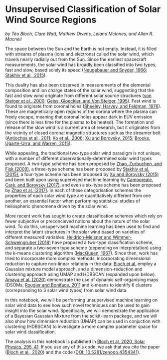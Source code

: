 Unsupervised Classification of Solar Wind Source Regions
========================================================

*by Téo Bloch, Clare Watt, Mathew Owens, Leland McInnes, and Allan R. Macneil*


The space between the Sun and the Earth is not empty. Instead, it is filled with streams of plasma (ions and electrons) called the solar wind, which travels nearly radially out from the Sun. Since the earliest spacecraft measurements, the solar wind has broadly been classified into two types, fast and slow, based solely its speed ([Neugebauer and Snyder, 1966](https://agupubs.onlinelibrary.wiley.com/doi/abs/10.1029/JZ071i019p04469); [Stakhiv et al., 2015](https://iopscience.iop.org/article/10.1088/0004-637X/801/2/100)).

This duality has also been observed in measurements of the elemental composition and ion charge states of the solar wind, suggesting that the fast and slow wind originate from different solar source structures ([von Steiger et al., 2000](https://agupubs.onlinelibrary.wiley.com/doi/abs/10.1029/1999JA000358); [Geiss, Gloeckler, and Von Steiger, 1995](https://link.springer.com/article/10.1007%2FBF00768753)). Fast wind is found to originate from coronal holes ([Sheeley, Harvey, and Feldman, 1976](https://link.springer.com/article/10.1007%2FBF00162451)). These are magnetically open regions of the corona where the plasma can freely escape, meaning that coronal holes appear dark in EUV emission (since there is less time for the plasma to be heated). The formation and release of the slow wind is a current area of research, but it originates from the vicinity of closed coronal magnetic structures such as the streamer belt ([Antiochos et al., 2011](https://iopscience.iop.org/article/10.1088/0004-637X/731/2/112); [Ko et al., 2006](https://iopscience.iop.org/article/10.1086/505021); [Xu and Borovsky, 2015](https://agupubs.onlinelibrary.wiley.com/doi/full/10.1002/2014JA020412); [Brooks, Ugarte-Urra, and Warren, 2015](https://link.springer.com/article/10.1007/s11207-020-01609-z)).

While appealing, the traditional two-type solar wind paradigm is not unique, with a number of different observationally-determined solar wind types proposed. A two-type scheme has been proposed by [Zhao, Zurbuchen, and Fisk (2009)](https://doi.org/10.1029%2F2009GL039181), a three-type scheme has been proposed by [Stakhiv et al. (2015)](https://doi.org/10.1088%2F0004-637X%2F801%2F2%2F100), a four-type scheme has been proposed by [Xu and Borovsky (2015)](https://doi.org/10.1002%2F2014JA020412) and been built upon using supervised machine learning by [Camporeale, Carè, and Borovsky (2017)](https://doi.org/10.1002%2F2017JA024383), and even a six-type scheme has been proposed by [Zhao et al. (2017)](https://doi.org/10.3847/1538-4357/aa850c). In each of these categorisation schemes the properties of each solar wind type are quantitatively different from one another, an essential factor when performing statistical studies of heliospheric phenomena driven by the solar wind.

More recent work has sought to create classification schemes which rely on fewer subjective or preconcieved notions about the nature of the solar wind. To do this, unsupervised machine learning has been used to find and interpret the latent structures in the solar wind based on varieties of different measured variables. [Heidrich-Meisner and Wimmer-Schweingruber (2018)](https://linkinghub.elsevier.com/retrieve/pii/B9780128117880000160) have proposed a two-type classification scheme, and separate a two–seven type scheme (depending on interpretation) using the k-means clustering algorithm ([MacQueen, 1967](https://projecteuclid.org/euclid.bsmsp/1200512974)). Since then, work has tried to incorporate more complex methods, incorporating dimensional reduction to capture non-linear relations in the data: [Bloch et al.](https://link.springer.com/article/10.1007/s11207-020-01609-z) employ a Gaussian mixture model approach, and a dimension-reduction and clustering approach using UMAP and HDBSCAN (expanded upon below). [Amaya et al. (2020)](https://www.frontiersin.org/articles/10.3389/fspas.2020.553207/full) demonstrate the use of dynamic self-organising maps (DSOMs; [Rougier and Boniface, 2011](https://doi.org/10.1016/j.neucom.2010.06.034) and k-means to identify 6 clusters (correpsonding to 3 solar wind types) from solar wind data.

In this notebook, we will be performing unsupervised machine learning on solar wind data to see how such novel techniques can be used to gain insight into the solar wind. Specifically, we will demonstrate the application of a Bayesian Gaussian Mixture from the scikit-learn package, and we will also show how dimension reduction (UMAP) can be used in conjuction with clustering (HDBSCAN) to investigate a more complex parameter space for solar wind classification.

The analysis in this notebook is published in [Bloch et al, 2020, Solar Physics, 295, 41](https://link.springer.com/article/10.1007/s11207-020-01609-z). If you use any of this code, we ask that you cite the paper ([Bloch et al., 2020](https://link.springer.com/article/10.1007/s11207-020-01609-z)) and the code ([DOI: 10.5281/zenodo.4354341](https://doi.org/10.5281/zenodo.4354341)).

